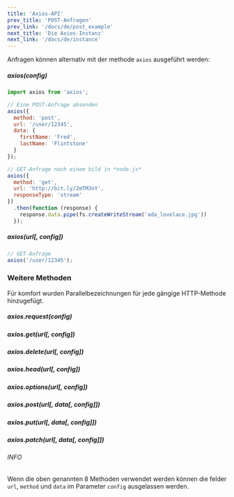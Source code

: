 ```yaml
---
title: 'Axios-API'
prev_title: 'POST-Anfragen'
prev_link: '/docs/de/post_example'
next_title: 'Die Axios-Instanz'
next_link: '/docs/de/instance'
---
```


Anfragen können alternativ mit der methode `axios` ausgeführt werden:

##### axios(config)

```js
import axios from 'axios';

// Eine POST-Anfrage absenden
axios({
  method: 'post',
  url: '/user/12345',
  data: {
    firstName: 'Fred',
    lastName: 'Flintstone'
  }
});
```

```js
// GET-Anfrage nach einem bild in *node.js*
axios({
  method: 'get',
  url: 'http://bit.ly/2mTM3nY',
  responseType: 'stream'
})
  .then(function (response) {
    response.data.pipe(fs.createWriteStream('ada_lovelace.jpg'))
  });
```

##### axios(url[, config])

```js
// GET-Anfrage
axios('/user/12345');
```

### Weitere Methoden

Für komfort wurden Parallelbezeichnungen für jede gängige HTTP-Methode hinzugefügt.

##### axios.request(config)
##### axios.get(url[, config])
##### axios.delete(url[, config])
##### axios.head(url[, config])
##### axios.options(url[, config])
##### axios.post(url[, data[, config]])
##### axios.put(url[, data[, config]])
##### axios.patch(url[, data[, config]])

###### INFO
Wenn die oben genannten 8 Methoden verwendet werden können die felder `url`, `method` und `data` im Parameter `config` ausgelassen werden.